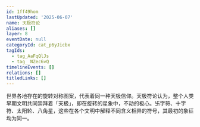 ```yaml
---
id: 1ff49hom
lastUpdated: '2025-06-07'
name: 天极符论
aliases: []
layer: 8
eventDate: null
categoryId: cat_p6yJicbx
tagIds:
  - tag_AaFqQlJs
  - tag__NZec6vQ
timelineEvents: []
relations: []
titledLinks: []
---
```

世界各地存在的旋转对称图案，代表着同一种天极信仰。天极符论认为，整个人类早期文明共同崇拜着「天极」，即在旋转的星象中，不动的极心。卐字符、十字符、太阳轮、八角星，这些在各个文明中解释不同含义相异的符号，其最初的象征均为同一。
